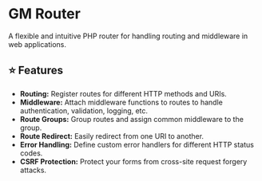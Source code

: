 # GM Router
A flexible and intuitive PHP router for handling routing and middleware in web applications.

## ⭐ Features
- **Routing:** Register routes for different HTTP methods and URIs.
- **Middleware:** Attach middleware functions to routes to handle authentication, validation, logging, etc.
- **Route Groups:** Group routes and assign common middleware to the group.
- **Route Redirect:** Easily redirect from one URI to another.
- **Error Handling:** Define custom error handlers for different HTTP status codes.
- **CSRF Protection:** Protect your forms from cross-site request forgery attacks.
